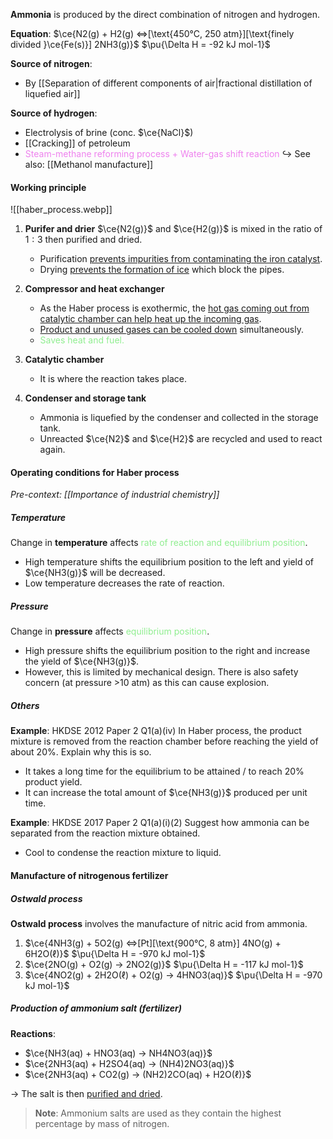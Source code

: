 **Ammonia** is produced by the direct combination of nitrogen and hydrogen.

**Equation**:
$\ce{N2(g) + H2(g) <=>[\text{450°C, 250 atm}][\text{finely divided }\ce{Fe(s)}] 2NH3(g)}$          $\pu{\Delta H = -92 kJ mol-1}$

**Source of nitrogen**:
- By [[Separation of different components of air|fractional distillation of liquefied air]]

**Source of hydrogen**:
- Electrolysis of brine (conc. $\ce{NaCl}$)
- [[Cracking]] of petroleum
- <span style="color: violet">Steam-methane reforming process + Water-gas shift reaction</span>
  ↪️ See also: [[Methanol manufacture]]

#### Working principle
![[haber_process.webp]]

1. **Purifer and drier**
   $\ce{N2(g)}$ and $\ce{H2(g)}$ is mixed in the ratio of $1:3$ then purified and dried.
	- Purification <u>prevents impurities from contaminating the iron catalyst</u>.
	- Drying <u>prevents the formation of ice</u> which block the pipes.

2. **Compressor and heat exchanger**
	- As the Haber process is exothermic, the <u>hot gas coming out from catalytic chamber can help heat up the incoming gas</u>.
	- <u>Product and unused gases can be cooled down</u> simultaneously.
	- <span style="color: lightgreen">Saves heat and fuel.</span>

3. **Catalytic chamber**
	- It is where the reaction takes place.

4. **Condenser and storage tank**
	- Ammonia is liquefied by the condenser and collected in the storage tank.
	- Unreacted $\ce{N2}$ and $\ce{H2}$ are recycled and used to react again.

#### Operating conditions for Haber process
*Pre-context: [[Importance of industrial chemistry]]*

##### Temperature
Change in **temperature** affects <span style="color: lightgreen">rate of reaction and equilibrium position</span>.
- High temperature shifts the equilibrium position to the left and yield of $\ce{NH3(g)}$ will be decreased.
- Low temperature decreases the rate of reaction.

##### Pressure
Change in **pressure** affects <span style="color: lightgreen">equilibrium position</span>.
- High pressure shifts the equilibrium position to the right and increase the yield of $\ce{NH3(g)}$.
- However, this is limited by mechanical design. There is also safety concern (at pressure >10 atm) as this can cause explosion.

##### Others
**Example**: HKDSE 2012 Paper 2 Q1(a)(iv)
In Haber process, the product mixture is removed from the reaction chamber before reaching the yield of about 20%. Explain why this is so.
- It takes a long time for the equilibrium to be attained / to reach 20% product yield.
- It can increase the total amount of $\ce{NH3(g)}$ produced per unit time.

**Example**: HKDSE 2017 Paper 2 Q1(a)(i)(2)
Suggest how ammonia can be separated from the reaction mixture obtained.
- Cool to condense the reaction mixture to liquid.

#### Manufacture of nitrogenous fertilizer
##### Ostwald process
**Ostwald process** involves the manufacture of nitric acid from ammonia.

1. $\ce{4NH3(g) + 5O2(g) <=>[Pt][\text{900°C, 8 atm}] 4NO(g) + 6H2O(ℓ)}$     $\pu{\Delta H = -970 kJ mol-1}$
2. $\ce{2NO(g) + O2(g) -> 2NO2(g)}$     $\pu{\Delta H = -117 kJ mol-1}$
3. $\ce{4NO2(g) + 2H2O(ℓ) + O2(g) -> 4HNO3(aq)}$     $\pu{\Delta H = -970 kJ mol-1}$

##### Production of ammonium salt (fertilizer)
**Reactions**:
- $\ce{NH3(aq) + HNO3(aq) -> NH4NO3(aq)}$
- $\ce{2NH3(aq) + H2SO4(aq) -> (NH4)2NO3(aq)}$
- $\ce{2NH3(aq) + CO2(g) -> (NH2)2CO(aq) + H2O(ℓ)}$

→ The salt is then <u>purified and dried</u>.

> **Note**:
> Ammonium salts are used as they contain the highest percentage by mass of nitrogen.